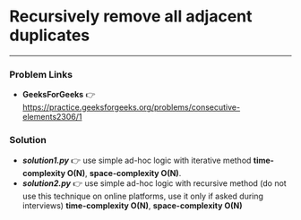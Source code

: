 # Recursively remove all adjacent duplicates

---

### Problem Links
- **__GeeksForGeeks__** :point_right: https://practice.geeksforgeeks.org/problems/consecutive-elements2306/1

### Solution
- **_solution1.py_** :point_right: use simple ad-hoc logic with iterative method **time-complexity O(N)**, **space-complexity O(N)**.
- **_solution2.py_** :point_right: use simple ad-hoc logic with recursive method (do not use this technique on online platforms, use it only if asked during interviews) **time-complexity O(N)**, **space-complexity O(N)**
